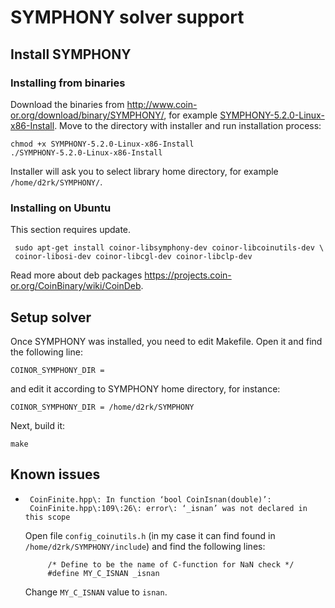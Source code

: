 
# SYMPHONY solver support

## Install SYMPHONY

### Installing from binaries

Download the binaries from <http://www.coin-or.org/download/binary/SYMPHONY/>,
for example [SYMPHONY-5.2.0-Linux-x86-Install](http://www.coin-or.org/download/binary/SYMPHONY/SYMPHONY-5.2.0-Linux-x86-Install). Move
to the directory with installer and run installation process:

    chmod +x SYMPHONY-5.2.0-Linux-x86-Install
    ./SYMPHONY-5.2.0-Linux-x86-Install

Installer will ask you to select library home directory, for example
`/home/d2rk/SYMPHONY/`.

### Installing on Ubuntu

This section requires update.

     sudo apt-get install coinor-libsymphony-dev coinor-libcoinutils-dev \
     coinor-libosi-dev coinor-libcgl-dev coinor-libclp-dev

Read more about deb packages https://projects.coin-or.org/CoinBinary/wiki/CoinDeb.

## Setup solver

Once SYMPHONY was installed, you need to edit Makefile. Open it and
find the following line:

    COINOR_SYMPHONY_DIR =

and edit it according to SYMPHONY home directory, for instance:

    COINOR_SYMPHONY_DIR = /home/d2rk/SYMPHONY

Next, build it:

    make

## Known issues

*      CoinFinite.hpp\: In function ‘bool CoinIsnan(double)’:
       CoinFinite.hpp\:109\:26\: error\: ‘_isnan’ was not declared in this scope

  Open file `config_coinutils.h` (in my case it can find found
  in `/home/d2rk/SYMPHONY/include`) and find the following lines:

           /* Define to be the name of C-function for NaN check */
           #define MY_C_ISNAN _isnan

  Change `MY_C_ISNAN` value to `isnan`.